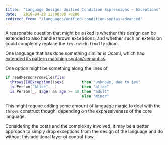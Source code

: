 ```yaml
---
title:  "Language Design: Unified Condition Expressions – Exceptions"
date:   2018-04-28 12:00:00 +0200
redirect_from: "/languages/unified-condition-syntax-advanced"
---
```


A reasonable question that might be asked is whether this design can be extended to also handle thrown exceptions,
and whether such an extension could completely replace the `try-catch-finally` idiom.

One language that has done something similar is Ocaml, which has
[extended its pattern matching syntax/semantics](https://blog.janestreet.com/pattern-matching-and-exception-handling-unite/).

One option might be something along the lines of

```lua
if readPersonFromFile(file)
  throws[IOException]($ex)        then "unknown, due to $ex"
  is Person("Alice", _)           then "alice"
  is Person(_, $age) && age >= 18 then "adult"
                                  else "minor"
```

This might require adding some amount of language magic to deal with the `throws` construct though,
depending on the expressiveness of the core language.

Considering the costs and the complexity involved, it may be a better approach to simply drop exceptions from the design
of the language and do without this additional layer of control flow.
 